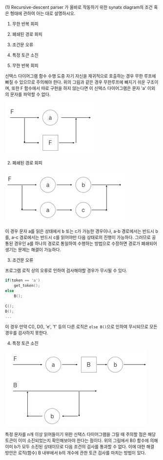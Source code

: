 (1) Recursive-descent parser 가 올바로 작동하기 위한 synatx diagram의 조건 혹은 형태에 관하여 아는 대로 설명하시오.

1. 무한 반복 회피
2. 폐쇄된 경로 회피
3. 조건문 오류
4. 특정 토큰 소진

1. 무한 반복 회피

신택스 다이어그램 함수 수행 도중 자기 자신을 재귀적으로 호출하는 경우 무한 루프에 빠질 수 있으므로 주의해야 한다. 위의 그림과 같은 경우 무한루프에 빠지기 쉬운 구조이며, 또한 F 함수에서 따로 구현을 하지 않는다면 이 신택스 다이어그램은 문자 'a' 이외의 문자를 파악할 수 없다.

![1](/img/loop.png)

2. 폐쇄된 경로 회피

![2](/img/exclusion.png)

이 경우 문자 a를 읽은 상태에서 b 또는 c가 가능한 경우이나, a-b 경로에서는 반드시 b를, a-c 경로에서는 반드시 c를 읽어야만 다음 상태로의 진행이 가능하다. 그러므로 공통된 경우인 a를 하나의 경로로 통일하여 수행하는 방법으로 수정하면 경로가 폐쇄되어 생기는 문제는 해결이 가능하다.

3. 조건문 오류

프로그램 로직 상의 오류로 인하여 검사해야할 경우가 무시될 수 있다.

```c
if(token == 'a')
    get_token();
else
    B();

C();
D();
...
```

이 경우 만약 C(), D(), 'e', 'f' 등의 다른 로직은 `else B()`으로 인하여 무시되므로 모든 경우를 검사하지 못한다.

4. 특정 토큰 소진

![4](/img/b1.png)

특정 문자를 n개 이상 읽어들이기 위한 신택스 다이어그램을 그릴 때 주의할 점은 해당 토큰이 이미 소진되었는지 확인해보아야 한다는 점이다. 위의 그림에서 B() 함수에 의해 이미 b가 모두 소진된 상태이므로 다음 조건의 검사를 통과할 수 없다. 이에 대한 해결 방안은 로직(함수) B 내부에서 b의 개수에 관한 토큰 검사를 마치는 방법이 있다.
